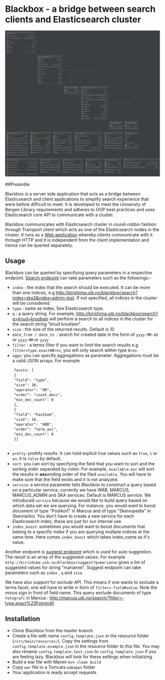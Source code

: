 # Blackbox - a bridge between search clients and Elasticsearch cluster

![Alt text](src/main/webapp/images/class_diagram.png?raw=true "Class diagrams")

##Preamble

Blackbox is a server side application that acts as a bridge between Elasticsearch and client applications to simplify search experience that were before difficult to meet. It is developed to meet the University of Bergen Library requirements and adheres to OOP best practices and uses Elasticsearch core API to communicate with a cluster.

Blackbox communicates with Elasticsearch cluster in round-robbin fashion through Transport client which acts as one of the Elasticsearch nodes in the cluster. It runs as a [Web application](http://kirishima.uib.no/blackbox) whereby clients communicate with it through HTTP and it is independent from the client implementation and hence can be queried separately. 

## Usage 
Blackbox can be queried by specifying query parameters in a respective endpoint.
[Search endpoint](http://kirishima.uib.no/blackbox/search) can take parameters such as the followings:-

* `index` : the index that the search should be executed. It can be more than one indices, e.g http://kirishima.uib.no/blackbox/search?index=ska2&index=admin-test. If not specified, all indices in the cluster will be considered.
* `type` : same as index, See Elasticsearch type.
* `q` : a query string. For example, http://kirishima.uib.no/blackbox/search?q=knud+knudsen will perform a search to all indices in the cluster for the search string "knud knudsen".
* `size` : the size of the returned results. Default is 10
* `date_from / date_to `: search for created date in the form of `yyyy-MM-dd` or  `yyyy-MM` or  `yyyy`  
* `filter` : a terms filter if you want to limit the search results e.g `filter=type.exact#Brev`, you will only search within type `Brev`.
* `aggs`: you can specify aggregations as parameter. Aggregations must be a valid JSON arrays. For example 

``` 
    facets: [
    {
    "field": "type",
    "size": 30,
    "operator": "OR",
    "order": "count_desc",
    "min_doc_count": 0
    },
    {
    "field": "hasZoom",
    "size": 10,
    "operator": "AND",
    "order": "term_asc",
    "min_doc_count": 0
    }]
    
 ``` 
                                                                                                                                            
* `pretty`: prettify results. It can hold explicit true values such as `true`, `1` or `on`. It is `false` by default.
* `sort`: you can sort by specifying the field that you want to sort and the sorting order separated by colon. For example, `available:asc` will sort the results in **asc**ending order of the filed `available`. You will have to make sure that the field exists and it is not analyzed.
* `service`: a service parameter tells Blackbox to construct a query based on a particular service, currently we have WAB, MARCUS, MARCUS_ADMIN and SKA services. Default is MARCUS service. We introduced  `service` because we would like to build query based on which data set we are querying. For instance, you would want to boost document of type "Postkort" in Marcus and of type "Skeivopedia" in Skeivtarkiv. You don't have to create a new service for each Elasticsearch index, these are just for our internal use. 
* `index_boost`: sometimes you would want to boost documents that belong to a specific index if you are querying multiple indices at the same time. Here comes `index_boost` which takes index_name as it's value. 


Another endpoint is [suggest endpoint](http://kirishima.uib.no/blackbox/suggest?=marcus) which is used for auto suggestion. The result is an array of the suggested values. For example `http://kirishima.uib.no/blackbox/suggest?q=marianne` gives a list of suggested values for string "marianne".
Suggest endpoint can take parameters such as `index` , `q` and `size`.

We have also support for *exclude API*. This means if one wants to exclude a terms facet, one will have to write in form of
`filter=-field#value`. Note the minus sign in front of field name. This query exclude documents of type `Fotografi` in Marcus :  http://marcus.uib.no/search/?filter=-type.exact%23Fotografi


## Installation 

* Clone Blackbox from the master branch 
* Create a file with name `config.template.json` in the resource folder (`/src/main/resources/`). Copy the settings from `config.template.example.json` in the resource folder to this file. You may also rename `config.template.test.json` to `config.template.json` if you are feeling lazy.
Blackbox will look for these settings when initializing. 
* Build a war file with Maven `mvn clean build`
* Copy `war` file to a Tomcats `wabapps` folder
* Your application is ready accept requests